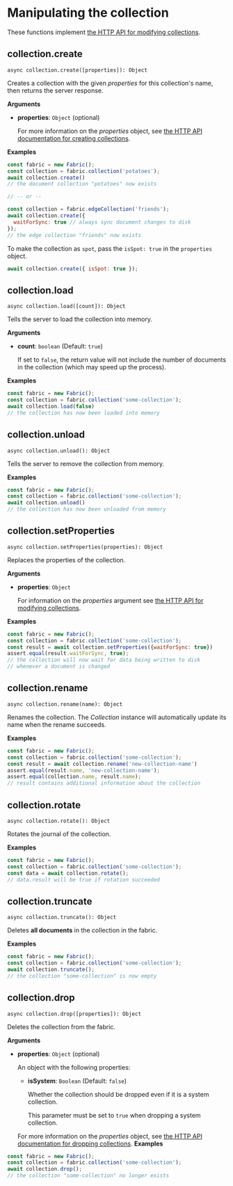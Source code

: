 # Manipulating the collection

These functions implement
[the HTTP API for modifying collections](https://docs.macrometa.io/jsC8/latest/HTTP/Collection/Modifying.html).

## collection.create

`async collection.create([properties]): Object`

Creates a collection with the given _properties_ for this collection's name,
then returns the server response.

**Arguments**

- **properties**: `Object` (optional)

  For more information on the _properties_ object, see
  [the HTTP API documentation for creating collections](https://docs.macrometa.io/jsC8/latest/HTTP/Collection/Creating.html).

**Examples**

```js
const fabric = new Fabric();
const collection = fabric.collection('potatoes');
await collection.create()
// the document collection "potatoes" now exists

// -- or --

const collection = fabric.edgeCollection('friends');
await collection.create({
  waitForSync: true // always sync document changes to disk
});
// the edge collection "friends" now exists
```

To make the collection as `spot`, pass the `isSpot: true` in the `properties` object.

```js
await collection.create({ isSpot: true });
```

## collection.load

`async collection.load([count]): Object`

Tells the server to load the collection into memory.

**Arguments**

- **count**: `boolean` (Default: `true`)

  If set to `false`, the return value will not include the number of documents
  in the collection (which may speed up the process).

**Examples**

```js
const fabric = new Fabric();
const collection = fabric.collection('some-collection');
await collection.load(false)
// the collection has now been loaded into memory
```

## collection.unload

`async collection.unload(): Object`

Tells the server to remove the collection from memory.

**Examples**

```js
const fabric = new Fabric();
const collection = fabric.collection('some-collection');
await collection.unload()
// the collection has now been unloaded from memory
```

## collection.setProperties

`async collection.setProperties(properties): Object`

Replaces the properties of the collection.

**Arguments**

- **properties**: `Object`

  For information on the _properties_ argument see
  [the HTTP API for modifying collections](https://docs.macrometa.io/jsC8/latest/HTTP/Collection/Modifying.html).

**Examples**

```js
const fabric = new Fabric();
const collection = fabric.collection('some-collection');
const result = await collection.setProperties({waitForSync: true})
assert.equal(result.waitForSync, true);
// the collection will now wait for data being written to disk
// whenever a document is changed
```

## collection.rename

`async collection.rename(name): Object`

Renames the collection. The _Collection_ instance will automatically update its
name when the rename succeeds.

**Examples**

```js
const fabric = new Fabric();
const collection = fabric.collection('some-collection');
const result = await collection.rename('new-collection-name')
assert.equal(result.name, 'new-collection-name');
assert.equal(collection.name, result.name);
// result contains additional information about the collection
```

## collection.rotate

`async collection.rotate(): Object`

Rotates the journal of the collection.

**Examples**

```js
const fabric = new Fabric();
const collection = fabric.collection('some-collection');
const data = await collection.rotate();
// data.result will be true if rotation succeeded
```

## collection.truncate

`async collection.truncate(): Object`

Deletes **all documents** in the collection in the fabric.

**Examples**

```js
const fabric = new Fabric();
const collection = fabric.collection('some-collection');
await collection.truncate();
// the collection "some-collection" is now empty
```

## collection.drop

`async collection.drop([properties]): Object`

Deletes the collection from the fabric.

**Arguments**

- **properties**: `Object` (optional)

  An object with the following properties:

  - **isSystem**: `Boolean` (Default: `false`)

    Whether the collection should be dropped even if it is a system collection.

    This parameter must be set to `true` when dropping a system collection.

  For more information on the _properties_ object, see
  [the HTTP API documentation for dropping collections](https://docs.macrometa.io/jsC8/latest/HTTP/Collection/Creating.html#drops-a-collection).
  **Examples**

```js
const fabric = new Fabric();
const collection = fabric.collection('some-collection');
await collection.drop();
// the collection "some-collection" no longer exists
```
